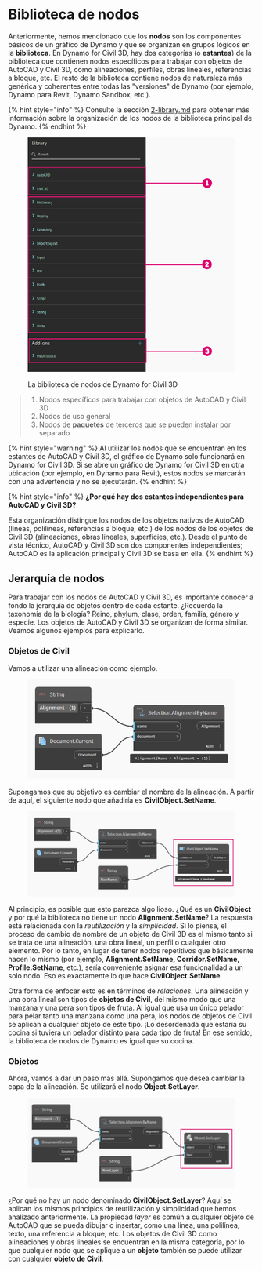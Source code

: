 # Biblioteca de nodos

Anteriormente, hemos mencionado que los **nodos** son los componentes básicos de un gráfico de Dynamo y que se organizan en grupos lógicos en la **biblioteca**. En Dynamo for Civil 3D, hay dos categorías (o **estantes**) de la biblioteca que contienen nodos específicos para trabajar con objetos de AutoCAD y Civil 3D, como alineaciones, perfiles, obras lineales, referencias a bloque, etc. El resto de la biblioteca contiene nodos de naturaleza más genérica y coherentes entre todas las "versiones" de Dynamo (por ejemplo, Dynamo para Revit, Dynamo Sandbox, etc.).

{% hint style="info" %}
Consulte la sección [2-library.md](../3\_user\_interface/2-library.md "mention") para obtener más información sobre la organización de los nodos de la biblioteca principal de Dynamo.
{% endhint %}

<figure><img src="../.gitbook/assets/c3d-node-library.png" alt="" width="563"><figcaption><p>La biblioteca de nodos de Dynamo for Civil 3D</p></figcaption></figure>

> 1. Nodos específicos para trabajar con objetos de AutoCAD y Civil 3D
> 2. Nodos de uso general
> 3. Nodos de **paquetes** de terceros que se pueden instalar por separado

{% hint style="warning" %} Al utilizar los nodos que se encuentran en los estantes de AutoCAD y Civil 3D, el gráfico de Dynamo solo funcionará en Dynamo for Civil 3D. Si se abre un gráfico de Dynamo for Civil 3D en otra ubicación (por ejemplo, en Dynamo para Revit), estos nodos se marcarán con una advertencia y no se ejecutarán. {% endhint %}

{% hint style="info" %}
**¿Por qué hay dos estantes independientes para AutoCAD y Civil 3D?**

Esta organización distingue los nodos de los objetos nativos de AutoCAD (líneas, polilíneas, referencias a bloque, etc.) de los nodos de los objetos de Civil 3D (alineaciones, obras lineales, superficies, etc.). Desde el punto de vista técnico, AutoCAD y Civil 3D son dos componentes independientes; AutoCAD es la aplicación principal y Civil 3D se basa en ella.
{% endhint %}

## Jerarquía de nodos

Para trabajar con los nodos de AutoCAD y Civil 3D, es importante conocer a fondo la jerarquía de objetos dentro de cada estante. ¿Recuerda la taxonomía de la biología? Reino, phylum, clase, orden, familia, género y especie. Los objetos de AutoCAD y Civil 3D se organizan de forma similar. Veamos algunos ejemplos para explicarlo.

### Objetos de Civil

Vamos a utilizar una alineación como ejemplo.

<figure><img src="../.gitbook/assets/c3d-node-library-alignment.png" alt=""><figcaption></figcaption></figure>

Supongamos que su objetivo es cambiar el nombre de la alineación. A partir de aquí, el siguiente nodo que añadiría es **CivilObject.SetName**.

<figure><img src="../.gitbook/assets/c3d-node-library-alignment-set-name (1).png" alt=""><figcaption></figcaption></figure>

Al principio, es posible que esto parezca algo lioso. ¿Qué es un **CivilObject** y por qué la biblioteca no tiene un nodo **Alignment.SetName**? La respuesta está relacionada con la _reutilización_ y la _simplicidad_. Si lo piensa, el proceso de cambio de nombre de un objeto de Civil 3D es el mismo tanto si se trata de una alineación, una obra lineal, un perfil o cualquier otro elemento. Por lo tanto, en lugar de tener nodos repetitivos que básicamente hacen lo mismo (por ejemplo, **Alignment.SetName, Corridor.SetName, Profile.SetName**, etc.), sería conveniente asignar esa funcionalidad a un solo nodo. Eso es exactamente lo que hace **CivilObject.SetName**.

Otra forma de enfocar esto es en términos de _relaciones_. Una alineación y una obra lineal son tipos de **objetos de Civil**, del mismo modo que una manzana y una pera son tipos de fruta. Al igual que usa un único pelador para pelar tanto una manzana como una pera, los nodos de objetos de Civil se aplican a cualquier objeto de este tipo. ¡Lo desordenada que estaría su cocina si tuviera un pelador distinto para cada tipo de fruta! En ese sentido, la biblioteca de nodos de Dynamo es igual que su cocina.

### Objetos

Ahora, vamos a dar un paso más allá. Supongamos que desea cambiar la capa de la alineación. Se utilizará el nodo **Object.SetLayer**.

<figure><img src="../.gitbook/assets/c3d-node-library-alignment-set-layer.png" alt=""><figcaption></figcaption></figure>

¿Por qué no hay un nodo denominado **CivilObject.SetLayer**? Aquí se aplican los mismos principios de reutilización y simplicidad que hemos analizado anteriormente. La propiedad _layer_ es común a cualquier objeto de AutoCAD que se pueda dibujar o insertar, como una línea, una polilínea, texto, una referencia a bloque, etc. Los objetos de Civil 3D como alineaciones y obras lineales se encuentran en la misma categoría, por lo que cualquier nodo que se aplique a un **objeto** también se puede utilizar con cualquier **objeto de Civil**.

